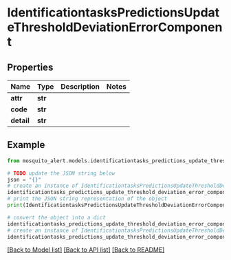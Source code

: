 # IdentificationtasksPredictionsUpdateThresholdDeviationErrorComponent


## Properties

Name | Type | Description | Notes
------------ | ------------- | ------------- | -------------
**attr** | **str** |  | 
**code** | **str** |  | 
**detail** | **str** |  | 

## Example

```python
from mosquito_alert.models.identificationtasks_predictions_update_threshold_deviation_error_component import IdentificationtasksPredictionsUpdateThresholdDeviationErrorComponent

# TODO update the JSON string below
json = "{}"
# create an instance of IdentificationtasksPredictionsUpdateThresholdDeviationErrorComponent from a JSON string
identificationtasks_predictions_update_threshold_deviation_error_component_instance = IdentificationtasksPredictionsUpdateThresholdDeviationErrorComponent.from_json(json)
# print the JSON string representation of the object
print(IdentificationtasksPredictionsUpdateThresholdDeviationErrorComponent.to_json())

# convert the object into a dict
identificationtasks_predictions_update_threshold_deviation_error_component_dict = identificationtasks_predictions_update_threshold_deviation_error_component_instance.to_dict()
# create an instance of IdentificationtasksPredictionsUpdateThresholdDeviationErrorComponent from a dict
identificationtasks_predictions_update_threshold_deviation_error_component_from_dict = IdentificationtasksPredictionsUpdateThresholdDeviationErrorComponent.from_dict(identificationtasks_predictions_update_threshold_deviation_error_component_dict)
```
[[Back to Model list]](../README.md#documentation-for-models) [[Back to API list]](../README.md#documentation-for-api-endpoints) [[Back to README]](../README.md)


